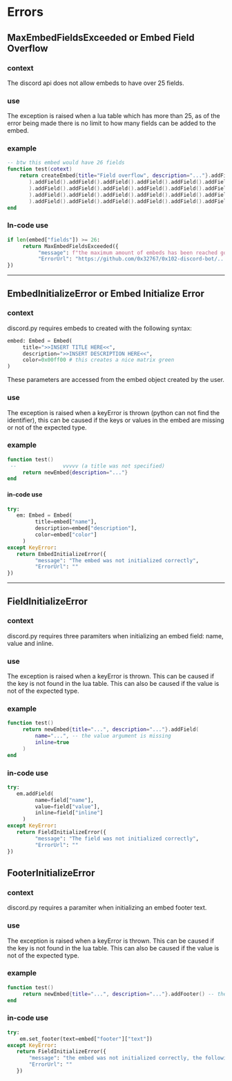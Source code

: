 # Errors


## MaxEmbedFieldsExceeded or Embed Field Overflow

### context

The discord api does not allow embeds to have over 25 fields.

### use
The exception is raised when a lua table which has more than 25, as of the error being made there is no limit to how
many fields can be added to the embed.

### example

```lua 
-- btw this embed would have 26 fields
function test(cotext)
    return createEmbed{title="Field overflow", description="..."}.addField(
       ).addField().addField().addField().addField().addField().addField(
       ).addField().addField().addField().addField().addField().addField(
       ).addField().addField().addField().addField().addField().addField(
       ).addField().addField().addField().addField().addField().addField().addField()
end
```

### In-code use
```py
if len(embed["fields"]) >= 26:
     return MaxEmbedFieldsExceeded({
          "message": f"the maximum amount of embeds has been reached got {len(embed['fields'])} >= 26",
          "ErrorUrl": "https://github.com/0x32767/0x102-discord-bot/..."
})
```

<hr>

## EmbedInitializeError or Embed Initialize Error

### context
discord.py requires embeds to created with the following syntax:

```py
embed: Embed = Embed(
     title=">>INSERT TITLE HERE<<",
     description=">>INSERT DESCRIPTION HERE<<",
     color=0x00ff00 # this creates a nice matrix green
)
```

These parameters are accessed from the embed object created by the user.


### use

The exception is raised when a keyError is thrown (python can not find the identifier), this can be caused if the keys
or values in the embed are missing or not of the expected type.


### example

```lua
function test()
 --               vvvvv (a title was not specified)
     return newEmbed{description="..."}
end

```

#### in-code use

```py
try:
   em: Embed = Embed(
         title=embed["name"],
         description=embed["description"],
         color=embed["color"]
     )
except KeyError:
   return EmbedInitializeError({
         "message": "The embed was not initialized correctly",
         "ErrorUrl": ""
})
```

<hr>

## FieldInitializeError

### context
discord.py requires three paramiters when initializing an embed field: name, value and inline.

### use
The exception is raised when a keyError is thrown. This can be caused if the key is not found in the lua table.
This can also be caused if the value is not of the expected type.

### example

```lua
function test()
     return newEmbed{title="...", description="..."}.addField(
         name="...", -- the value argument is missing
         inline=true
     )
end
```
### in-code use

```py
try:
   em.addField(
         name=field["name"],
         value=field["value"],
         inline=field["inline"]
     )
except KeyError:
   return FieldInitializeError({
         "message": "The field was not initialized correctly",
         "ErrorUrl": ""
})
```

## FooterInitializeError

### context
discord.py requires a paramiter when initializing an embed footer text.

### use
The exception is raised when a keyError is thrown. This can be caused if the key is not found in the lua table.
This can also be caused if the value is not of the expected type.

### example

```lua
function test()
     return newEmbed{title="...", description="..."}.addFooter() -- the text argument is missing
end
```

### in-code use

```py
try:
    em.set_footer(text=embed["footer"]["text"])
except KeyError:
   return FieldInitializeError({
       "message": "the embed was not initialized correctly, the following keys were not found: footer",
       "ErrorUrl": ""
   })
```
